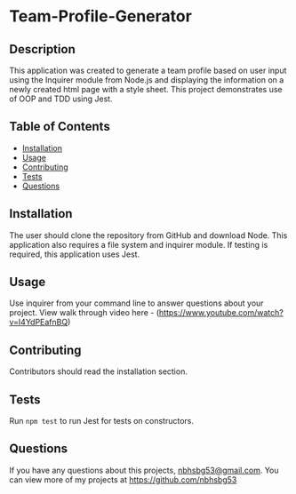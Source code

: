 # Team-Profile-Generator
## Description 
This application was created to generate a team profile based on user input using the Inquirer module from Node.js and displaying the information on a newly created html page with a style sheet. This project demonstrates use of OOP and TDD using Jest. 
 
## Table of Contents
* [Installation](#installation)
* [Usage](#usage)
* [Contributing](#contributing)
* [Tests](#tests)
* [Questions](#questions)

## Installation 
The user should clone the repository from GitHub and download Node. This application also requires a file system and inquirer module. If testing is required, this application uses Jest. 

## Usage 
Use inquirer from your command line to answer questions about your project.
View walk through video here - (https://www.youtube.com/watch?v=I4YdPEafnBQ)

## Contributing 
Contributors should read the installation section. 

## Tests
Run `npm test` to run Jest for tests on constructors. 

## Questions
If you have any questions about this projects, nbhsbg53@gmail.com. You can view more of my projects at https://github.com/nbhsbg53